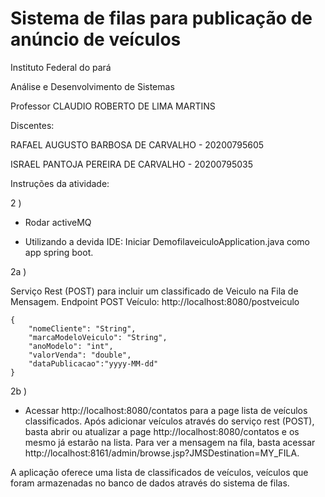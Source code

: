 # Sistema de filas para publicação de anúncio de veículos

Instituto Federal do pará

Análise e Desenvolvimento de Sistemas

Professor CLAUDIO ROBERTO DE LIMA MARTINS

Discentes:

RAFAEL AUGUSTO BARBOSA DE CARVALHO - 20200795605  

ISRAEL PANTOJA PEREIRA DE CARVALHO - 20200795035

Instruções da atividade:

2 )

- Rodar activeMQ 

- Utilizando a devida IDE: Iniciar DemofilaveiculoApplication.java como app spring boot.

2a )

Serviço Rest (POST) para incluir um classificado de Veiculo na Fila de Mensagem.
Endpoint POST Veículo:
http://localhost:8080/postveiculo
```
{
    "nomeCliente": "String",
    "marcaModeloVeiculo": "String",
    "anoModelo": "int",
    "valorVenda": "double",
    "dataPublicacao":"yyyy-MM-dd"
}
```
2b )
- Acessar http://localhost:8080/contatos para a page lista de veículos classificados. Após adicionar veículos através do serviço rest (POST), basta abrir ou atualizar a page http://localhost:8080/contatos e os mesmo já estarão na lista. Para ver a mensagem na fila, basta acessar http://localhost:8161/admin/browse.jsp?JMSDestination=MY_FILA.

A aplicação oferece uma lista de classificados de veículos, veículos que foram armazenadas no banco de dados através do sistema de filas. 
